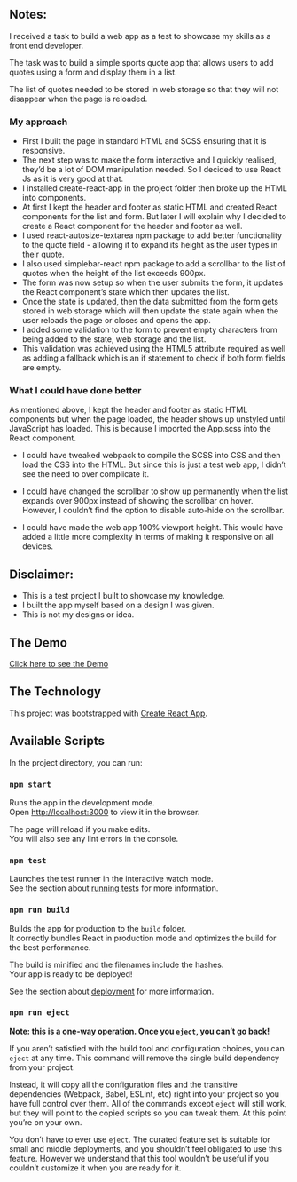 ## Notes:
I received a task to build a web app as a test to showcase my skills as a front end developer.

The task was to build a simple sports quote app that allows users to add quotes using a form and display them in a list.

The list of quotes needed to be stored in web storage so that they will not disappear when the page is reloaded.

### My approach
- First I built the page in standard HTML and SCSS ensuring that it is responsive.
- The next step was to make the form interactive and I quickly realised, they’d be a lot of DOM manipulation needed. So I decided to use React Js as it is very good at that.
- I installed create-react-app in the project folder then broke up the HTML into components.
- At first I kept the header and footer as static HTML and created React components for the list and form. But later I will explain why I decided to create a React component for the header and footer as well.
- I used react-autosize-textarea npm package to add better functionality to the quote field - allowing it to expand its height as the user types in their quote.
- I also used simplebar-react npm package to add a scrollbar to the list of quotes when the height of the list exceeds 900px.
- The form was now setup so when the user submits the form, it updates the React component’s state which then updates the list.
- Once the state is updated, then the data submitted from the form gets stored in web storage which will then update the state again when the user reloads the page or closes and opens the app.
- I added some validation to the form to prevent empty characters from being added to the state, web storage and the list.
- This validation was achieved using the HTML5 attribute required as well as adding a fallback which is an if statement to check if both form fields are empty.

### What I could have done better
As mentioned above, I kept the header and footer as static HTML components but when the page loaded, the header shows up unstyled until JavaScript has loaded. This is because I imported the App.scss into the React component.

- I could have tweaked webpack to compile the SCSS into CSS and then load the CSS into the HTML. But since this is just a test web app, I didn’t see the need to over complicate it.

- I could have changed the scrollbar to show up permanently when the list expands over 900px instead of showing the scrollbar on hover. However, I couldn’t find the option to disable auto-hide on the scrollbar.

- I could have made the web app 100% viewport height. This would have added a little more complexity in terms of making it responsive on all devices.

## Disclaimer:
- This is a test project I built to showcase my knowledge.
- I built the app myself based on a design I was given.
- This is not my designs or idea.

## The Demo 
[Click here to see the Demo](https://objective-wescoff-2a34ea.netlify.com/)

## The Technology

This project was bootstrapped with [Create React App](https://github.com/facebook/create-react-app).

## Available Scripts

In the project directory, you can run:

### `npm start`

Runs the app in the development mode.<br>
Open [http://localhost:3000](http://localhost:3000) to view it in the browser.

The page will reload if you make edits.<br>
You will also see any lint errors in the console.

### `npm test`

Launches the test runner in the interactive watch mode.<br>
See the section about [running tests](https://facebook.github.io/create-react-app/docs/running-tests) for more information.

### `npm run build`

Builds the app for production to the `build` folder.<br>
It correctly bundles React in production mode and optimizes the build for the best performance.

The build is minified and the filenames include the hashes.<br>
Your app is ready to be deployed!

See the section about [deployment](https://facebook.github.io/create-react-app/docs/deployment) for more information.

### `npm run eject`

**Note: this is a one-way operation. Once you `eject`, you can’t go back!**

If you aren’t satisfied with the build tool and configuration choices, you can `eject` at any time. This command will remove the single build dependency from your project.

Instead, it will copy all the configuration files and the transitive dependencies (Webpack, Babel, ESLint, etc) right into your project so you have full control over them. All of the commands except `eject` will still work, but they will point to the copied scripts so you can tweak them. At this point you’re on your own.

You don’t have to ever use `eject`. The curated feature set is suitable for small and middle deployments, and you shouldn’t feel obligated to use this feature. However we understand that this tool wouldn’t be useful if you couldn’t customize it when you are ready for it.
